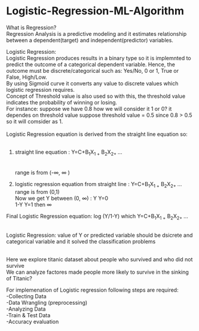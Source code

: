 # Logistic-Regression-ML-Algorithm
What is Regression? <br />
Regression Analysis is a predictive modeling and it estimates relationship between a dependent(target) and independent(predictor) variables. <br />

Logistic Regression:<br />
Logistic Regression produces results in a binary type so it is implemnted to predict the outcome of a categorical dependent variable. Hence, the outcome must be discrete/categorical such as: Yes/No, 0 or 1, True or False, High/Low. <br />
By using Sigmoid curve it converts any value to discrete values which logistic regression requires. <br />
Concept of Threshold value is also used so with this, the threshold value indicates the probability of winning or losing. <br />
For instance: suppose we have 0.8 how we will consider it 1 or 0? it dependes on threshold value suppose threshold value = 0.5 since 0.8 > 0.5 so it will comsider as 1.  <br />
<br />
Logistic Regression equation is derived from the straight line equation so: <br />
<br />

1. straight line equation : Y=C+B<sub>1</sub>X<sub>1 +</sub> B<sub>2</sub>X<sub>2+ </sub>...                     <br />                  
  <br />range is from (-∞, ∞ )<br />
 

2. logistic regression equation from straight line :  Y=C+B<sub>1</sub>X<sub>1 +</sub> B<sub>2</sub>X<sub>2+ </sub>...          <br />
  range is from (0,1) <br />
Now we get Y between (0, ∞)  : Y    Y=0 <br />
                               1-Y  Y=1 then ∞ <br />

Final Logistic Regression equation:   log (Y/1-Y) which  Y=C+B<sub>1</sub>X<sub>1 +</sub> B<sub>2</sub>X<sub>2+ </sub>...       <br />

 <br />              
Logistic Regression: value of Y or  predicted variable should be dsicrete and categorical variable and it solved the classification problems  <br />
<br />

 Here we explore titanic dataset about people who survived and who did not survive <br />
 We can analyze factores made people more likely to survive in the sinking of Titanic? <br />
 
 For implemenation of Logistic regression following steps are required: <br />
 -Collecting Data <br />
 -Data Wrangling (preprocessing) <br />
 -Analyzing Data <br />
 -Train & Test Data <br />
 -Accuracy evaluation <br />


